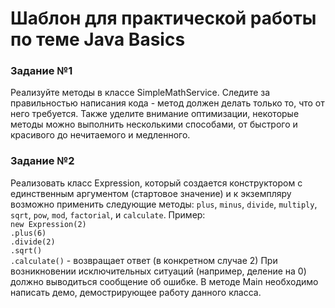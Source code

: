 # Шаблон для практической работы по теме Java Basics

### Задание №1
Реализуйте методы в классе SimpleMathService. Следите за правильностью написания кода - метод должен
делать только то, что от него требуется. Также уделите внимание оптимизации, некоторые методы можно выполнить несколькими
способами, от быстрого и красивого до нечитаемого и медленного.

### Задание №2
Реализовать класс Expression, который создается конструктором с единственным аргументом (стартовое значение) и к 
экземпляру возможно применить следующие методы: `plus`, `minus`, `divide`, `multiply`, `sqrt`, `pow`, `mod`, `factorial`,
и `calculate`.
Пример:\
`new Expression(2)`\
     `.plus(6)`\
     `.divide(2)`\
     `.sqrt()`\
     `.calculate()` - возвращает ответ (в конкретном случае 2)
При возникновении исключительных ситуаций (например, деление на 0) должно выводиться сообщение об ошибке.
В методе Main необходимо написать демо, демострирующее работу данного класса.
